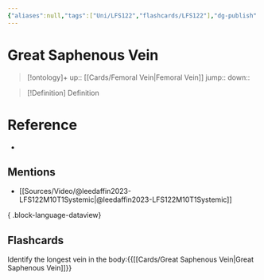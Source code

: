 ```yaml
---
{"aliases":null,"tags":["Uni/LFS122","flashcards/LFS122"],"dg-publish":true,"permalink":"/cards/great-saphenous-vein/","dgPassFrontmatter":true}
---
```


# Great Saphenous Vein

> [!ontology]+
> up:: [[Cards/Femoral Vein\|Femoral Vein]]
> jump:: 
> down:: 

> [!Definition] Definition
> 

# Reference
- 

## Mentions
- [[Sources/Video/@leedaffin2023-LFS122M10T1Systemic\|@leedaffin2023-LFS122M10T1Systemic]]

{ .block-language-dataview}

## Flashcards

Identify the longest vein in the body:{{[[Cards/Great Saphenous Vein\|Great Saphenous Vein]]}}
<!--SR:!2023-10-26,2,150-->